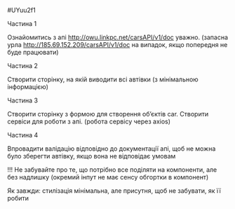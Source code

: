 #UYuu2f1

Частина 1

Ознайомитись з апі http://owu.linkpc.net/carsAPI/v1/doc  уважно. (запасна урла http://185.69.152.209/carsAPI/v1/doc на випадок, якщо попередня не буде працювати)



Частина 2

Створити сторінку, на якій виводити всі автівки (з мінімальною інформацією)



Частина 3

Створити сторінку з формою для створення об’єктів car. Створити сервіси для роботи з апі. (робота сервісу через axios)



Частина 4

Впровадити валідацію відповідно до документації апі, щоб не можна було зберегти автівку, якщо вона не відповідає умовам

!!! Не забувайте про те, що потрібно все поділяти на компоненти, але без надлишку (окремий інпут не має сенсу обгортки в компонент)



Як завжди: стилізація мінімальна, але присутня, щоб не забувати, як її робити